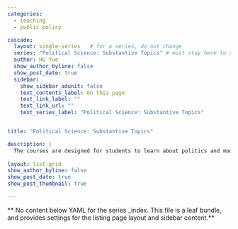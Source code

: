 ```yaml
---
categories:
  - teaching
  - public policy

cascade:
  layout: single-series   # for a series, do not change
  series: "Political Science: Substantive Topics" # must stay here to show
  author: HU Yue
  show_author_byline: false
  show_post_date: true
  sidebar:
    show_sidebar_adunit: false
    text_contents_label: On this page
    text_link_label: ""
    text_link_url: ""
    text_series_label: "Political Science: Substantive Topics"


title: "Political Science: Substantive Topics"

description: |
  The courses are designed for students to learn about politics and modern political scientific research.
  
layout: list-grid
show_author_byline: false
show_post_date: true
show_post_thumbnail: true

---
```


** No content below YAML for the series _index. This file is a leaf bundle, and provides settings for the listing page layout and sidebar content.**